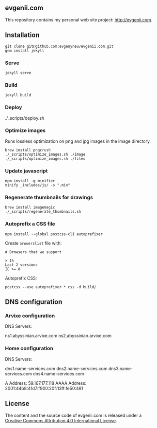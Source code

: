 ## evgenii.com

This repository contains my personal web site project: http://evgenii.com.

## Installation

    git clone git@github.com:evgenyneu/evgenii.com.git
    gem install jekyll


### Serve

    jekyll serve


### Build

    jekyll build

### Deploy

./_scripts/deploy.sh



### Optimize images

Runs lossless optimization on png and jpg images in the image directory.

```
brew install pngcrush
./_scripts/optimize_images.sh ./image
./_scripts/optimize_images.sh ./files
```


### Update javascript

```
npm install -g minifier
minify _includes/js/ -s ".min"
```

### Regenerate thumbnails for drawings

```
brew install imagemagic
./_scripts/regenerate_thumbnails.sh
```

### Autoprefix a CSS file

```
npm install --global postcss-cli autoprefixer
```

Create `browerslist` file with:

```
# Browsers that we support

> 1%
Last 2 versions
IE >= 8
```

Autoprefix CSS:

```
postcss --use autoprefixer *.css -d build/
```

## DNS configuration

### Arvixe configuration

DNS Servers:

ns1.abyssinian.arvixe.com
ns2.abyssinian.arvixe.com

### Home configuration

DNS Servers:

dns1.name-services.com
dns2.name-services.com
dns3.name-services.com
dns4.name-services.com

A Address: 59.167.177.118
AAAA Address: 2001:44b8:41d7:f900:20f:13ff:fe50:461

## License

The content and the source code of evgenii.com is released under a [Creative Commons Attribution 4.0 International License](http://creativecommons.org/licenses/by/4.0/).

